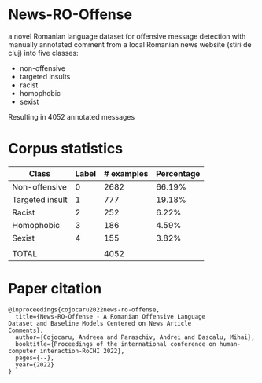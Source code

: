 # News-RO-Offense

a novel Romanian language dataset for offensive message detection with manually 
annotated comment from a local Romanian news website (stiri de cluj) into five classes:

* non-offensive
* targeted insults
* racist
* homophobic
* sexist

Resulting in 4052 annotated messages

# Corpus statistics

| Class | Label | # examples | Percentage |
|------|------|------|------|
|Non-offensive | 0 | 2682 | 66.19% |
|Targeted insult | 1 | 777 | 19.18% |
|Racist | 2 | 252 | 6.22% |
|Homophobic | 3 | 186 | 4.59% |
|Sexist | 4 | 155 | 3.82% |
| | | | |
|TOTAL | | 4052 | |

# Paper citation

```
@inproceedings{cojocaru2022news-ro-offense,
  title={News-RO-Offense - A Romanian Offensive Language
Dataset and Baseline Models Centered on News Article
Comments},
  author={Cojocaru, Andreea and Paraschiv, Andrei and Dascalu, Mihai},
  booktitle={Proceedings of the international conference on human-computer interaction-RoCHI 2022},
  pages={--},
  year={2022}
}

```
